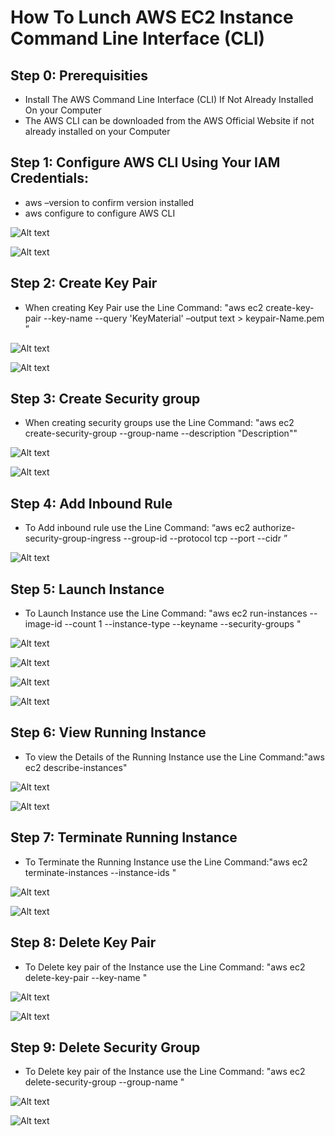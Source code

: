 # How To Lunch AWS EC2 Instance Command Line Interface (CLI)


## Step 0: Prerequisities 
- Install The AWS Command Line Interface (CLI) If Not Already Installed On your Computer
- The AWS CLI can be downloaded from the AWS Official Website if not already installed on your Computer

## Step 1: Configure AWS CLI Using Your IAM Credentials:
- aws –version to confirm version installed
- aws configure to configure AWS CLI

![Alt text](2023-10-08.png)

![Alt text](<2023-10-08 (26).png>)


## Step 2: Create Key Pair
- When creating Key Pair use the Line Command: "aws ec2 create-key-pair --key-name <keypair-Name> --query 'KeyMaterial' –output text > keypair-Name.pem ”

![Alt text](<2023-10-08 (2).png>)

![Alt text](<2023-10-08 (3).png>)

## Step 3: Create Security group 
- When creating security groups use the Line Command: "aws ec2 create-security-group --group-name <security Group Name> --description "Description"" 

![Alt text](<2023-10-08 (4).png>)

![Alt text](<2023-10-08 (5).png>)

## Step 4: Add Inbound Rule
- To Add inbound rule use the Line Command: “aws ec2 authorize-security-group-ingress --group-id <security group Id> --protocol tcp --port <port Number> --cidr <ip address>”

![Alt text](<2023-10-08 (7).png>)

## Step 5: Launch Instance
- To Launch Instance use the Line Command: "aws ec2 run-instances --image-id <ami-Id> --count 1 --instance-type <type> --keyname <keypair-Name> --security-groups <security grp Name>"

![Alt text](<2023-10-08 (10).png>)

![Alt text](<2023-10-08 (8).png>)

![Alt text](<2023-10-08 (11).png>)

![Alt text](<2023-10-08 (13).png>)

## Step 6: View Running Instance
- To view the Details of the Running Instance use the Line Command:"aws ec2 describe-instances"

![Alt text](<2023-10-08 (14).png>)

![Alt text](<2023-10-08 (16).png>)

## Step 7: Terminate Running Instance
- To Terminate the Running Instance use the Line Command:"aws ec2 terminate-instances --instance-ids <Instance-Id> "

![Alt text](<2023-10-08 (17).png>)

![Alt text](<2023-10-08 (19).png>)

## Step 8: Delete Key Pair
- To Delete key pair of the Instance use the Line Command: "aws ec2 delete-key-pair --key-name <keypair-Name>"

![Alt text](<2023-10-08 (20).png>)

![Alt text](<2023-10-08 (22).png>)

## Step 9: Delete Security Group
- To Delete key pair of the Instance use the Line Command: "aws ec2 delete-security-group --group-name <security group Name>"

![Alt text](<2023-10-08 (23).png>)

![Alt text](<2023-10-08 (25).png>)

